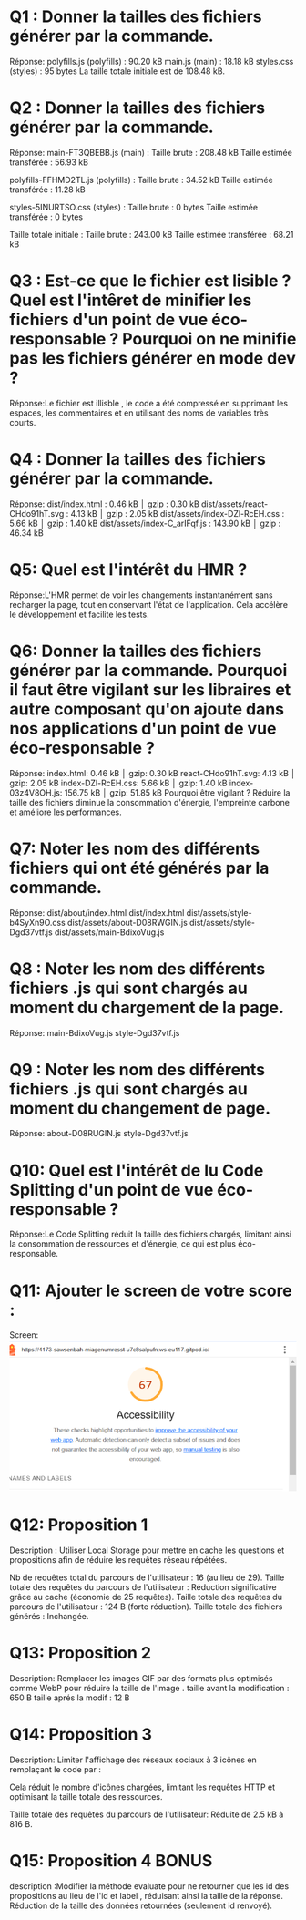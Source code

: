 # Q1 : Donner la tailles des fichiers générer par la commande.
Réponse:
polyfills.js (polyfills) : 90.20 kB
main.js (main) : 18.18 kB
styles.css (styles) : 95 bytes
La taille totale initiale est de 108.48 kB.

# Q2 : Donner la tailles des fichiers générer par la commande.
Réponse:
main-FT3QBEBB.js (main) :
Taille brute : 208.48 kB
Taille estimée transférée : 56.93 kB

polyfills-FFHMD2TL.js (polyfills) :
Taille brute : 34.52 kB
Taille estimée transférée : 11.28 kB

styles-5INURTSO.css (styles) :
Taille brute : 0 bytes
Taille estimée transférée : 0 bytes

Taille totale initiale :
Taille brute : 243.00 kB
Taille estimée transférée : 68.21 kB

# Q3 : Est-ce que le fichier est lisible ? Quel est l'intêret de minifier les fichiers d'un point de vue éco-responsable ? Pourquoi on ne minifie pas les fichiers générer en mode dev ?
Réponse:Le fichier est illisble ,  le code a été compressé en supprimant les espaces, les commentaires et en utilisant des noms de variables très courts. 

# Q4 : Donner la tailles des fichiers générer par la commande.
Réponse:
dist/index.html : 0.46 kB │ gzip : 0.30 kB
dist/assets/react-CHdo91hT.svg : 4.13 kB │ gzip : 2.05 kB
dist/assets/index-DZl-RcEH.css : 5.66 kB │ gzip : 1.40 kB
dist/assets/index-C_arIFqf.js : 143.90 kB │ gzip : 46.34 kB

# Q5: Quel est l'intérêt du HMR ?
Réponse:L'HMR  permet de voir les changements instantanément sans recharger la page, tout en conservant l'état de l'application. Cela accélère le développement et facilite les tests.

# Q6: Donner la tailles des fichiers générer par la commande. Pourquoi il faut être vigilant sur les libraires et autre composant qu'on ajoute dans nos applications d'un point de vue éco-responsable ?
Réponse:
index.html: 0.46 kB │ gzip: 0.30 kB
react-CHdo91hT.svg: 4.13 kB │ gzip: 2.05 kB
index-DZl-RcEH.css: 5.66 kB │ gzip: 1.40 kB
index-03z4V8OH.js: 156.75 kB │ gzip: 51.85 kB
Pourquoi être vigilant ?
Réduire la taille des fichiers diminue la consommation d'énergie, l'empreinte carbone et améliore les performances.

# Q7: Noter les nom des différents fichiers qui ont été générés par la commande.
Réponse:
dist/about/index.html
dist/index.html
dist/assets/style-b4SyXn9O.css
dist/assets/about-D08RWGIN.js
dist/assets/style-Dgd37vtf.js
dist/assets/main-BdixoVug.js

# Q8 : Noter les nom des différents fichiers .js qui sont chargés au moment du chargement de la page.
Réponse:
main-BdixoVug.js
style-Dgd37vtf.js

# Q9 : Noter les nom des différents fichiers .js qui sont chargés au moment du changement de page.
Réponse:
about-D08RUGIN.js
style-Dgd37vtf.js


# Q10: Quel est l'intérêt de lu Code Splitting d'un point de vue éco-responsable ?
Réponse:Le Code Splitting réduit la taille des fichiers chargés, limitant ainsi la consommation de ressources et d'énergie, ce qui est plus éco-responsable.

# Q11: Ajouter le screen de votre score :
Screen:
![Capture d'écran](assets/imaggg.png)



# Q12:  Proposition 1
Description : Utiliser Local Storage pour mettre en cache les questions et propositions afin de réduire les requêtes réseau répétées.

Nb de requêtes total du parcours de l'utilisateur : 16 (au lieu de 29).
Taille totale des requêtes du parcours de l'utilisateur : Réduction significative grâce au cache (économie de 25 requêtes).
Taille totale des requêtes du parcours de l'utilisateur : 124 B (forte réduction).
Taille totale des fichiers générés : Inchangée.

# Q13:  Proposition 2
Description: Remplacer les images GIF par des formats plus optimisés comme WebP  pour réduire la taille de l'image . 
taille avant la modification : 650 B
taille aprés la modif : 12 B

# Q14:  Proposition 3
Description:
Limiter l'affichage des réseaux sociaux à 3 icônes en remplaçant le code par :
<div class="topnav">
  <a href="#" class="fa fa-facebook"></a>
  <a href="#" class="fa fa-youtube"></a>
  <a href="#" class="fa fa-instagram"></a>
</div>
Cela réduit le nombre d'icônes chargées, limitant les requêtes HTTP et optimisant la taille totale des ressources.

Taille totale des requêtes du parcours de l'utilisateur:
Réduite de 2.5 kB à 816 B.



# Q15:  Proposition 4 BONUS 
description  :Modifier la méthode evaluate pour ne retourner que les id des propositions au lieu de l'id et label ,  réduisant ainsi la taille de la réponse.
Réduction de la taille des données retournées (seulement id renvoyé).
